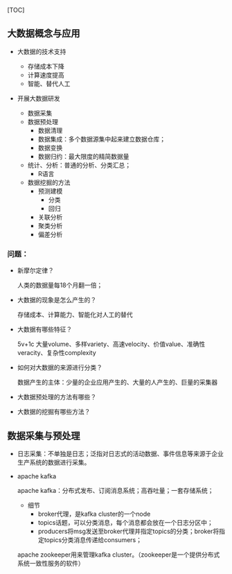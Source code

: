 [TOC]

## 大数据概念与应用



- 大数据的技术支持
	- 存储成本下降
	- 计算速度提高
	- 智能、替代人工


- 开展大数据研发
	- 数据采集
	- 数据预处理
		- 数据清理
		- 数据集成：多个数据源集中起来建立数据仓库；
		- 数据变换
		- 数据归约：最大限度的精简数据量
	- 统计、分析：普通的分析、分类汇总；
		- R语言
	- 数据挖掘的方法
		- 预测建模
			- 分类
			- 回归
		- 关联分析
		- 聚类分析
		- 偏差分析 





### 问题：
- 新摩尔定律？

	人类的数据量每18个月翻一倍；	

- 大数据的现象是怎么产生的？
	
	存储成本、计算能力、智能化对人工的替代

- 大数据有哪些特征？

	5v+1c 大量volume、多样variety、高速velocity、价值value、准确性veracity、复杂性complexity

- 如何对大数据的来源进行分类？

	数据产生的主体：少量的企业应用产生的、大量的人产生的、巨量的采集器

- 大数据预处理的方法有哪些？

- 大数据的挖掘有哪些方法？


## 数据采集与预处理

- 日志采集：不单独是日志；泛指对日志式的活动数据、事件信息等来源于企业生产系统的数据进行采集。

- apache kafka

	apache kafka：分布式发布、订阅消息系统；高吞吐量；一套存储系统；
	
	- 细节
		- broker代理，是kafka cluster的一个node
		- topics话题，可以分类消息，每个消息都会放在一个日志分区中；
		- producers将msg发送至broker代理并指定topics的分类；broker将指定topics分类消息传递给consumers；

	apache zookeeper用来管理kafka cluster。（zookeeper是一个提供分布式系统一致性服务的软件）
	
